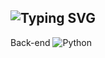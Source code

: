![Typing SVG](https://readme-typing-svg.herokuapp.com/?color=%3Eccff00&lines=Hi%F0%9F%91%8B+i%27m+Shash29!)
---
Back-end
![Python](https://img.shields.io/badge/python-3670A0?style=for-the-badge&logo=python&logoColor=ffdd54)